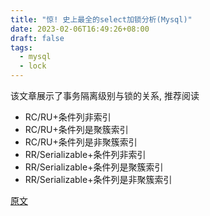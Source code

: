 ```yaml
---
title: "惊! 史上最全的select加锁分析(Mysql)"
date: 2023-02-06T16:49:26+08:00
draft: false
tags:
  - mysql
  - lock
---
```


该文章展示了事务隔离级别与锁的关系, 推荐阅读

- RC/RU+条件列非索引
- RC/RU+条件列是聚簇索引
- RC/RU+条件列是非聚簇索引
- RR/Serializable+条件列非索引
- RR/Serializable+条件列是聚簇索引
- RR/Serializable+条件列是非聚簇索引

[原文](https://www.cnblogs.com/rjzheng/p/9950951.html)
